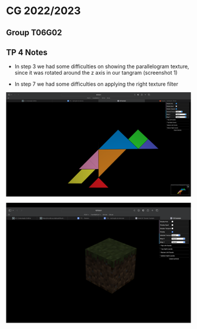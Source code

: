 # CG 2022/2023

## Group T06G02

## TP 4 Notes

- In step 3 we had some difficulties on showing the parallelogram texture, since it was rotated around the z axis in our tangram (screenshot 1)

- In step 7 we had some difficulties on applying the right texture filter

![Screenshot 1](screenshots/cg-t06g02-tp4-1.png)

![Screenshot 2](screenshots/cg-t06g02-tp4-2.png)
